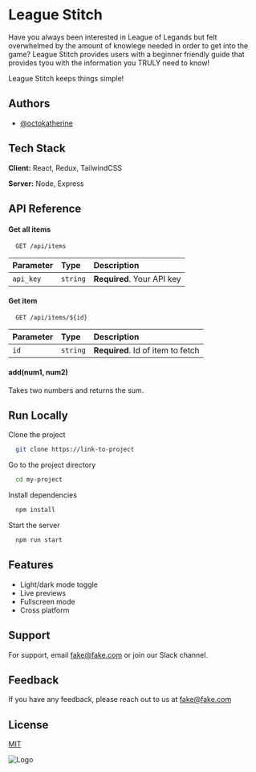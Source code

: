 # League Stitch

Have you always been interested in League of Legands but felt overwhelmed by the amount of knowlege needed in order to get into the game? League Stitch provides users with a beginner friendly guide that provides tyou with the information you TRULY need to know!

League Stitch keeps things simple! 


## Authors

- [@octokatherine](https://www.github.com/octokatherine)


## Tech Stack

**Client:** React, Redux, TailwindCSS

**Server:** Node, Express


## API Reference

#### Get all items

```http
  GET /api/items
```

| Parameter | Type     | Description                |
| :-------- | :------- | :------------------------- |
| `api_key` | `string` | **Required**. Your API key |

#### Get item

```http
  GET /api/items/${id}
```

| Parameter | Type     | Description                       |
| :-------- | :------- | :-------------------------------- |
| `id`      | `string` | **Required**. Id of item to fetch |

#### add(num1, num2)

Takes two numbers and returns the sum.


## Run Locally

Clone the project

```bash
  git clone https://link-to-project
```

Go to the project directory

```bash
  cd my-project
```

Install dependencies

```bash
  npm install
```

Start the server

```bash
  npm run start
```


## Features

- Light/dark mode toggle
- Live previews
- Fullscreen mode
- Cross platform


## Support

For support, email fake@fake.com or join our Slack channel.


## Feedback

If you have any feedback, please reach out to us at fake@fake.com


## License

[MIT](https://choosealicense.com/licenses/mit/)


![Logo](https://dev-to-uploads.s3.amazonaws.com/uploads/articles/th5xamgrr6se0x5ro4g6.png)



